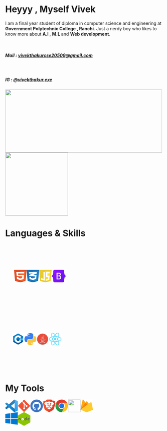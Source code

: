 <h1>Heyyy ,  Myself Vivek</h1> 
<p>I am a final year student of diploma in computer science and engineering at <b>Government Polytechnic College , Ranchi</b>.         
Just a  nerdy boy who likes to know more about <b>A.I </b>, <b> M.L </b> and <b>Web development</b>.</p>
<br><h5> Mail : <a href="mailto: vivekthakurcse20509@gmail.com"> vivekthakurcse20509@gmail.com</a></h5>
<br><h5> IG : <a href="https://www.instagram.com/vivekthakur.exe/">@vivekthakur.exe</a></h5>


<div style="display:flex;width:100%;height:200">
<img height="200px" width="500" src="https://github-readme-stats.vercel.app/api/?username=vivekthakurcse&count_private=true&theme=tokyonight&showicons=true">
</div>
<div style="display:flex;width:100%;height:200">
<img height="200px" width="200" src="https://github-readme-stats.vercel.app/api/top-langs/?username=vivekthakurcse&langs_count=5&theme=tokyonight">
</div>


<div style="display:flex"><h1>Languages & Skills</h1></div>

<div style="display:flex; justify-content:center;align-items:center;width:220px;height:200px">
<img src="html-1.svg" width="40px" height="40px">
<img src="css-3.svg" width="40px" height="40px">
<img src="javascript-1.svg" width="40px" height="40px">
<img src="Bootstrap_logo.svg.png" width="45px" height="40px">
</div>


<div style="display:flex; justify-content:center; align-items:center;width:200px;height:200px">
<img src="cpp.png" width="40px" height="40px">
<img src="py.png" width="38px" height="38px">
<img src="java_icon2.png" width="40px" height="40px">
<img src="React-icon.svg" width="40px" height="40px">
</div>

<div style="display:flex"><h1>My Tools</h1></div>
<div style="display:flex">
<img src="VS_Code.png" width="40px" height="40px">
<img src="Git_icon.svg.png" width="40px" height="40px">
<img src="github.svg" width="40px" height="40px">
<img src="brave-browser-icon.svg" width="40px" height="40px">
<img src="chrome.png" width="40px" height="40px">
<img src="google-cloud-icon.svg" width="40px" height="40px">
<img src="google-firebase-icon.svg" width="40px" height="40px">
</div>

<div style="display:flex">
  <img src="windows-1.svg" width="40px" height="40px">
  <img src="nodejs.png" width="40px" height="43px">
 </div>

